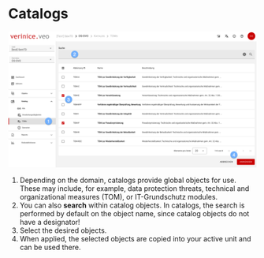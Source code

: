 <!-- © 2024 The Project Contributors - see AUTHORS.txt -->
# Catalogs

![Catalogs](  /assets/en/manual/catalogs.de.png)

1. Depending on the domain, catalogs provide global objects for use.  
   These may include, for example, data protection threats, technical and organizational measures (TOM), or IT-Grundschutz modules.
2. You can also **search** within catalog objects. In catalogs, the search is performed by default on the object name, since catalog objects do not have a designator!
3. Select the desired objects.
4. When applied, the selected objects are copied into your active unit and can be used there.
